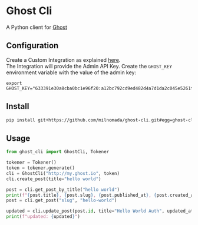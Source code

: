 # Ghost Cli
A Python client for [Ghost]()

## Configuration

Create a Custom Integration as explained [here](https://ghost.org/docs/admin-api/#token-authentication).  
The Integration will provide the Admin API Key. Create the `GHOST_KEY` environment variable with the value of the admin key:
```
export GHOST_KEY="633391e30a8cba0bc1e96f20:a12bc792cd9ed482d4a7d1da2c045e5261feae2117fab4d8dad0d93f7e34bc82"
```

## Install

```bash
pip install git+https://github.com/milnomada/ghost-cli.git#egg=ghost-cli
```

## Usage

```python
from ghost_cli import GhostCli, Tokener

tokener = Tokener()
token = tokener.generate()
cli = GhostCli("http://my.ghost.io", token)
cli.create_post(title="hello world")

post = cli.get_post_by_title("hello world")
print(f"{post.title}, {post.slug}, {post.published_at}, {post.created_at}")
post = cli.get_post("slug", "hello-world")

updated = cli.update_post(post.id, title="Hello World Auth", updated_at=post.updated_at)
print(f"updated: {updated}")
```
